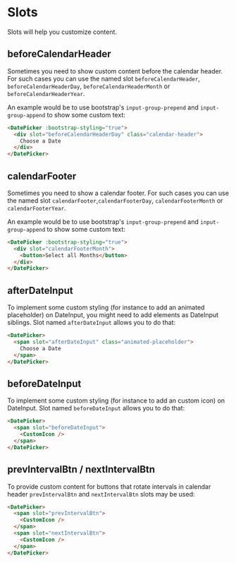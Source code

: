 # Slots

Slots will help you customize content.

## beforeCalendarHeader

Sometimes you need to show custom content before the calendar header. For such cases you can use the named slot `beforeCalendarHeader`, `beforeCalendarHeaderDay`, `beforeCalendarHeaderMonth` or `beforeCalendarHeaderYear`.

An example would be to use bootstrap's `input-group-prepend` and `input-group-append`
to show some custom text:

```html
<DatePicker :bootstrap-styling="true">
  <div slot="beforeCalendarHeaderDay" class="calendar-header">
    Choose a Date
  </div>
</DatePicker>
```

## calendarFooter

Sometimes you need to show a calendar footer. For such cases you can use the named slot `calendarFooter`,`calendarFooterDay`, `calendarFooterMonth` or `calendarFooterYear`.

An example would be to use bootstrap's `input-group-prepend` and `input-group-append`
to show some custom text:

```html
<DatePicker :bootstrap-styling="true">
  <div slot="calendarFooterMonth">
    <button>Select all Months</button>
  </div>
</DatePicker>
```

## afterDateInput

To implement some custom styling (for instance to add an animated placeholder) on DateInput, you might need to add elements as DateInput siblings. Slot named
`afterDateInput` allows you to do that:

```html
<DatePicker>
  <span slot="afterDateInput" class="animated-placeholder">
    Choose a Date
  </span>
</DatePicker>
```

## beforeDateInput

To implement some custom styling (for instance to add an custom icon) on DateInput. Slot named `beforeDateInput`
allows you to do that:

```html
<DatePicker>
  <span slot="beforeDateInput">
    <CustomIcon />
  </span>
</DatePicker>
```

## prevIntervalBtn / nextIntervalBtn

To provide custom content for buttons that rotate intervals in calendar header `prevIntervalBtn` and `nextIntervalBtn` slots may be used:

```html
<DatePicker>
  <span slot="prevIntervalBtn">
    <CustomIcon />
  </span>
  <span slot="nextIntervalBtn">
    <CustomIcon />
  </span>
</DatePicker>
```
